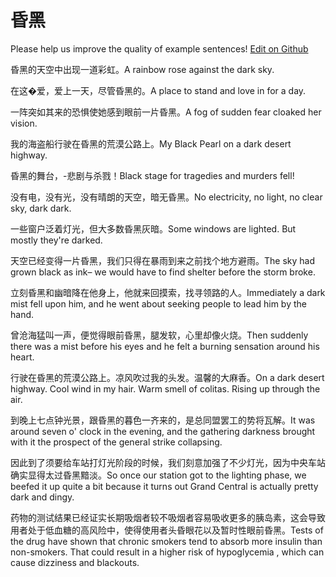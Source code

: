 # 昏黑

Please help us improve the quality of example sentences! [Edit on Github](https://github.com/jiyushe/jiyu-example-sentence-source/blob/main/chinese/hunhei.md)

<p><span class="chinese">昏黑的天空中出现一道彩虹。</span><span class="english">A rainbow rose against the dark sky.</span></p>

<p><span class="chinese">在这�爱，爱上一天，尽管昏黑的。</span><span class="english">A place to stand and love in for a day.</span></p>

<p><span class="chinese">一阵突如其来的恐惧使她感到眼前一片昏黑。</span><span class="english">A fog of sudden fear cloaked her vision.</span></p>

<p><span class="chinese">我的海盗船行驶在昏黑的荒漠公路上。</span><span class="english">My Black Pearl on a dark desert highway.</span></p>

<p><span class="chinese">昏黑的舞台，-悲剧与杀戮！</span><span class="english">Black stage for tragedies and murders fell!</span></p>

<p><span class="chinese">没有电，没有光，没有晴朗的天空，暗无昏黑。</span><span class="english">No electricity, no light, no clear sky, dark dark.</span></p>

<p><span class="chinese">一些窗户泛着灯光，但大多数昏黑灰暗。</span><span class="english">Some windows are lighted. But mostly they're darked.</span></p>

<p><span class="chinese">天空已经变得一片昏黑，我们只得在暴雨到来之前找个地方避雨。</span><span class="english">The sky had grown black as ink– we would have to find shelter before the storm broke.</span></p>

<p><span class="chinese">立刻昏黑和幽暗降在他身上，他就来回摸索，找寻领路的人。</span><span class="english">Immediately a dark mist fell upon him, and he went about seeking people to lead him by the hand.</span></p>

<p><span class="chinese">曾沧海猛叫一声，便觉得眼前昏黑，腿发软，心里却像火烧。</span><span class="english">Then suddenly there was a mist before his eyes and he felt a burning sensation around his heart.</span></p>

<p><span class="chinese">行驶在昏黑的荒漠公路上。凉风吹过我的头发。温馨的大麻香。</span><span class="english">On a dark desert highway. Cool wind in my hair. Warm smell of colitas. Rising up through the air.</span></p>

<p><span class="chinese">到晚上七点钟光景，跟昏黑的暮色一齐来的，是总同盟罢工的势将瓦解。</span><span class="english">It was around seven o' clock in the evening, and the gathering darkness brought with it the prospect of the general strike collapsing.</span></p>

<p><span class="chinese">因此到了须要给车站打灯光阶段的时候，我们刻意加强了不少灯光，因为中央车站确实显得太过昏黑黯淡。</span><span class="english">So once our station got to the lighting phase, we beefed it up quite a bit because it turns out Grand Central is actually pretty dark and dingy.</span></p>

<p><span class="chinese">药物的测试结果已经证实长期吸烟者较不吸烟者容易吸收更多的胰岛素，这会导致用者处于低血糖的高风险中，使得使用者头昏眼花以及暂时性眼前昏黑。</span><span class="english">Tests of the drug have shown that chronic smokers tend to absorb more insulin than non-smokers. That could result in a higher risk of hypoglycemia , which can cause dizziness and blackouts.</span></p>

